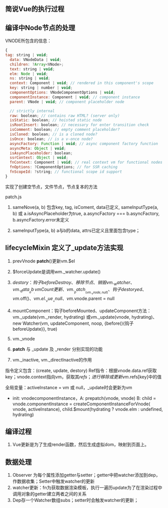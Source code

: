 ## 简说Vue的执行过程

## 编译中Node节点的处理

VNODE所包含的信息：
```javascript
{
tag: string | void;
  data: VNodeData | void;
  children: ?Array<VNode>;
  text: string | void;
  elm: Node | void;
  ns: string | void;
  context: Component | void; // rendered in this component's scope
  key: string | number | void;
  componentOptions: VNodeComponentOptions | void;
  componentInstance: Component | void; // component instance
  parent: VNode | void; // component placeholder node

  // strictly internal
  raw: boolean; // contains raw HTML? (server only)
  isStatic: boolean; // hoisted static node
  isRootInsert: boolean; // necessary for enter transition check
  isComment: boolean; // empty comment placeholder?
  isCloned: boolean; // is a cloned node?
  isOnce: boolean; // is a v-once node?
  asyncFactory: Function | void; // async component factory function
  asyncMeta: Object | void;
  isAsyncPlaceholder: boolean;
  ssrContext: Object | void;
  fnContext: Component | void; // real context vm for functional nodes
  fnOptions: ?ComponentOptions; // for SSR caching
  fnScopeId: ?string; // functional scope id support
}
```
实现了创建空节点，文件节点，节点复本的方法

patch.js
1. sameNove(a, b) 包含key, tag, isComent, data已定义, sameInputType(a, b) 或 a.isAsyncPlaceholder为true, a.asyncFactory === b.asyncFactory, b.asyncFactory.error未定义

2. sameInputType(a, b) a与b的data, attrs已定义且里面包含type；


## lifecycleMixin 定义了_update方法实现
1. prevVnode __patch__()更新vm.$el
2. $forceUpdate是调用wm._watcher.update()
3. $destory：钩子beforeDestroy、移除节点、销毁vm._watcher、vm._data__ob__.vmCount更新、vm.__patch__(vm._vnode, null)、钩子destoryed、vm.$off()、vm.$el.__vue__ = null、vm.$vnode.parent = null
4. mountComponent：钩子beforeMounted、updateComponent方法：vm._update(vm._render, hydrating) 或vm._update(vnode, hydrating)、new Watcher(vm, updateComponent, noop, {before(){钩子beforeUpdate}}, true)






1. vm.\_vnode
2. __patch__ 与 \_update 及 \_render 分别实现的功能
3. vm.\_inactive, vm.\_directInactive的作用

指令定义包含：(create, update, destory)
Ref指令：根据vnode.data.ref获取key；vnode.context指向vm，获取其$refs；进行移除 或 更新vm.$refs[key]中的值

全局变量：activeInstance = vm 或 null，\_update时会更新为vm




- init: vnodecomponentInstance，A: prepatch(vnode, vnode) B: child = vnode.componentInstance = createComponentInstanceForVnode( vnode, activeInstance), child.$mount(hydrating ? vnode.elm : undefined, hydrating)

## 编译过程

1. Vue更新是为了生成render函数，然后生成虚拟dom，映射到页面上。

## 数据处理

1. Observer 为每个属性添加getter与setter；getter中把watcher添加到dep， 作数据收集；Setter中触发watcher的更新
2. watcher更新：fn为获取数据渲染模板，执行一遍历update为了在渲染过程中调用对象的getter建立两者之间的关系
3. Dep存一个Watcher数组subs；setter时会触发watcher的更新；
